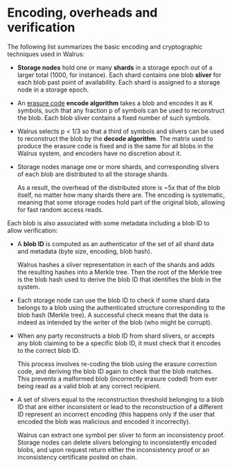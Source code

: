 # Encoding, overheads and verification

The following list summarizes the basic encoding and cryptographic techniques used in Walrus:

- **Storage nodes** hold one or many **shards** in a storage epoch out of a larger total (1000, for
  instance). Each shard contains one blob **sliver** for each blob past point of availability. Each
  shard is assigned to a storage node in a storage epoch.

- An [erasure code](https://en.wikipedia.org/wiki/Online_codes) **encode algorithm** takes a blob
  and encodes it as K symbols, such that any fraction p of symbols can be used to reconstruct
  the blob. Each blob sliver contains a fixed number of such symbols.

- Walrus selects p < 1/3 so that a third of symbols and slivers can be used to reconstruct the blob
  by the **decode algorithm**. The matrix used to produce the erasure code is fixed and is the same
  for all blobs in the Walrus system, and encoders have no discretion about it.

- Storage nodes manage one or more shards, and corresponding slivers of each blob are distributed
  to all the storage shards.

  As a result, the overhead of the distributed store is ~5x that of the blob itself, no matter how
  many shards there are. The encoding is systematic, meaning that some storage nodes hold part of
  the original blob, allowing for fast random access reads.

Each blob is also associated with some metadata including a blob ID to allow verification:

- A **blob ID** is computed as an authenticator of the set of all shard data and metadata (byte
  size, encoding, blob hash).

  Walrus hashes a sliver representation in each of the shards and adds the resulting
  hashes into a Merkle tree. Then the root of the Merkle tree is the blob hash used to derive the
  blob ID that identifies the blob in the system.

- Each storage node can use the blob ID to check if some shard data belongs to a blob using the
  authenticated structure corresponding to the blob hash (Merkle tree). A successful check means
  that the data is indeed as intended by the writer of the blob (who might be corrupt).

- When any party reconstructs a blob ID from shard slivers, or accepts any blob claiming
  to be a specific blob ID, it must check that it encodes to the correct blob ID.

  This process involves re-coding the blob using the erasure correction code, and deriving the
  blob ID again to check that the blob matches. This prevents a malformed blob (incorrectly
  erasure coded) from ever being read as a valid blob at any correct recipient.

- A set of slivers equal to the reconstruction threshold belonging to a blob ID that are either
  inconsistent or lead to the reconstruction of a different ID represent an incorrect encoding
  (this happens only if the user that encoded the blob was malicious and encoded it incorrectly).

  Walrus can extract one symbol per sliver to form an inconsistency proof.
  Storage nodes can delete slivers belonging to inconsistently encoded blobs,
  and upon request return either the inconsistency proof or an inconsistency certificate posted
  on chain.
